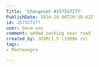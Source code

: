 ```yaml
---
Title: 'Changeset #157557277'
PublishDate: 2024-10-06T20:38:43Z
id: 157557277
user: Seva-snz
comment: added parking near road
created_by: JOSM/1.5 (19096 ru)
tags:
- Montenegro

---
```

